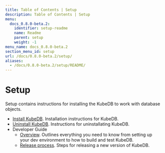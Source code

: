 ```yaml
---
title: Table of Contents | Setup
description: Table of Contents | Setup
menu:
  docs_0.8.0-beta.2:
    identifier: setup-readme
    name: Readme
    parent: setup
    weight: -1
menu_name: docs_0.8.0-beta.2
section_menu_id: setup
url: /docs/0.8.0-beta.2/setup/
aliases:
  - /docs/0.8.0-beta.2/setup/README/
---
```


# Setup

Setup contains instructions for installing the KubeDB to work with database objects.

- [Install KubeDB](/docs/setup/install.md). Installation instructions for KubeDB.
- [Uninstall KubeDB](/docs/setup/uninstall.md). Instructions for uninstallating KubeDB.
- Developer Guide
  - [Overview](/docs/setup/developer-guide/overview.md). Outlines everything you need to know from setting up your dev environment to how to build and test KubeDB.
  - [Release process](/docs/setup/developer-guide/release.md). Steps for releasing a new version of KubeDB.
